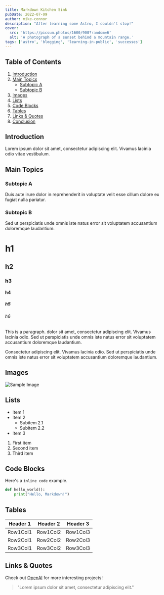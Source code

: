 ```yaml
---
title: Markdown Kitchen Sink
pubDate: 2022-07-09
author: mike-connor
description: "After learning some Astro, I couldn't stop!"
cover:
  src: 'https://picsum.photos/1600/900?random=6'
  alt: 'A photograph of a sunset behind a mountain range.'
tags: ['astro', 'blogging', 'learning-in-public', 'successes']
---
```


## Table of Contents

1. [Introduction](#introduction)
2. [Main Topics](#main-topics)
   - [Subtopic A](#subtopic-a)
   - [Subtopic B](#subtopic-b)
3. [Images](#images)
4. [Lists](#lists)
5. [Code Blocks](#code-blocks)
6. [Tables](#tables)
7. [Links & Quotes](#links--quotes)
8. [Conclusion](#conclusion)

## Introduction

Lorem ipsum dolor sit amet, consectetur adipiscing elit. Vivamus lacinia odio
vitae vestibulum.

## Main Topics

### Subtopic A

Duis aute irure dolor in reprehenderit in voluptate velit esse cillum dolore eu
fugiat nulla pariatur.

### Subtopic B

Sed ut perspiciatis unde omnis iste natus error sit voluptatem accusantium
doloremque laudantium.

# h1

## h2

### h3

#### h4

##### h5

###### h6

This is a paragraph. dolor sit amet, consectetur adipiscing elit. Vivamus
lacinia odio. Sed ut perspiciatis unde omnis iste natus error sit voluptatem
accusantium doloremque laudantium.

Consectetur adipiscing elit. Vivamus lacinia odio. Sed ut perspiciatis unde
omnis iste natus error sit voluptatem accusantium doloremque laudantium.

## Images

![Sample Image](https://picsum.photos/150/150?random=2)

## Lists

- Item 1
- Item 2
  - Subitem 2.1
  - Subitem 2.2
- Item 3

1. First item
2. Second item
3. Third item

## Code Blocks

Here's a `inline code` example.

```python
def hello_world():
    print("Hello, Markdown!")
```

## Tables

| Header 1 | Header 2 | Header 3 |
| -------- | -------- | -------- |
| Row1Col1 | Row1Col2 | Row1Col3 |
| Row2Col1 | Row2Col2 | Row2Col3 |
| Row3Col1 | Row3Col2 | Row3Col3 |

## Links & Quotes

Check out [OpenAI](https://www.openai.com/) for more interesting projects!

> "Lorem ipsum dolor sit amet, consectetur adipiscing elit."
